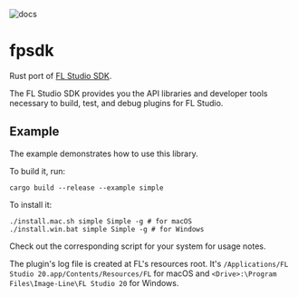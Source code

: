 ![docs](https://docs.rs/fpsdk/badge.svg)

# fpsdk

Rust port of [FL Studio SDK](https://www.image-line.com/developers/index.php).

The FL Studio SDK provides you the API libraries and developer tools necessary
to build, test, and debug plugins for FL Studio.




## Example

The example demonstrates how to use this library.

To build it, run:

```
cargo build --release --example simple
```

To install it:

```
./install.mac.sh simple Simple -g # for macOS
./install.win.bat simple Simple -g # for Windows
```

Check out the corresponding script for your system for usage notes.

The plugin's log file is created at FL's resources root. It's `/Applications/FL
Studio 20.app/Contents/Resources/FL` for macOS and `<Drive>:\Program
Files\Image-Line\FL Studio 20` for Windows.
